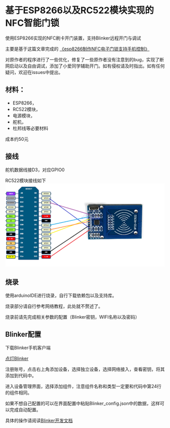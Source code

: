 #   基于ESP8266以及RC522模块实现的NFC智能门锁


使用ESP8266实现的NFC刷卡开门装置，支持Blinker远程开门与调试

主要是基于这篇文章完成的
[《esp8266制作NFC电子门锁支持手机控制》
](https://blog.csdn.net/yaolei5/article/details/118583092?spm=1001.2014.3001.5506)

对原作者的程序进行了一些优化，修复了一些原作者没有注意到的bug，实现了断网启动以及自由调试，添加了小爱同学辅助开门。如有侵权请及时指出。如有任何疑问，欢迎在issues中提出。

##  材料：
-   ESP8266，
-   RC522模块，
-   电源模块，
-   舵机，
-   杜邦线等必要材料

成本约50元

##    接线
舵机数据线接D3，对应GPIO0

RC522模块接线如下
![Alt text](image.png)

## 烧录
使用arduinoIDE进行烧录，自行下载依赖包以及支持库。

烧录部分请自行参考网络教程，此处就不赘述了。

烧录前请先完成相关参数的配置（Blinker密钥，WIFI名称以及密码）
##  Blinker配置
下载Blinker手机客户端

[点灯Blinker](https://diandeng.tech/dev)

注册账号，点击右上角添加设备，选择独立设备，选择网络接入，查看密钥，将其添加到代码中。

进入设备管理界面，选择添加组件，注意组件名称和类型一定要和代码中第24行的组件相同。

如果不想自己配置的可以在界面配置中粘贴Blinker_config.json中的数据，这样可以完成自动配置。

具体的操作请阅读[Blinker开发文档](https://diandeng.tech/doc)

